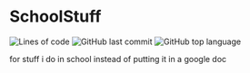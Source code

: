 # SchoolStuff

![Lines of code](https://img.shields.io/tokei/lines/github/quaoz/SchoolStuff?style=for-the-badge)
![GitHub last commit](https://img.shields.io/github/last-commit/quaoz/SchoolStuff?style=for-the-badge)
![GitHub top language](https://img.shields.io/github/languages/top/quaoz/SchoolStuff?style=for-the-badge)

for stuff i do in school instead of putting it in a google doc
